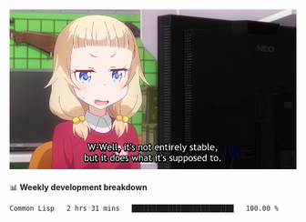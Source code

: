 
<img src="https://github.com/littletsu/littletsu/blob/master/1657399894054.jpg?raw=true"><br>
-------

📊 **Weekly development breakdown**
<!--START_SECTION:waka-->

```text
Common Lisp   2 hrs 31 mins   █████████████████████████   100.00 %
```

<!--END_SECTION:waka-->
